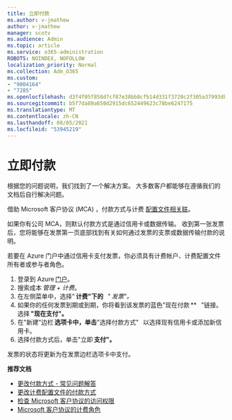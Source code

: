 ```yaml
---
title: 立即付款
ms.author: v-jmathew
author: v-jmathew
manager: scotv
ms.audience: Admin
ms.topic: article
ms.service: o365-administration
ROBOTS: NOINDEX, NOFOLLOW
localization_priority: Normal
ms.collection: Adm_O365
ms.custom:
- "9004164"
- "7285"
ms.openlocfilehash: d3f4f05f858d7cf87e38bb8cfb14d331f3720c2f305a37993db82280e3dc0816
ms.sourcegitcommit: b5f7da89a650d2915dc652449623c78be6247175
ms.translationtype: MT
ms.contentlocale: zh-CN
ms.lasthandoff: 08/05/2021
ms.locfileid: "53945219"
---
```

# <a name="make-an-immediate-payment"></a>立即付款

根据您的问题说明，我们找到了一个解决方案。 大多数客户都能够在遵循我们的文档后自行解决问题。

借助 Microsoft 客户协议 (MCA) ，付款方式与计费 [配置文件相关联](https://docs.microsoft.com/azure/billing/billing-how-to-change-credit-card?WT.mc_id=Portal-Microsoft_Azure_Support#change-payment-method-for-a-billing-profile)。

如果你有公司 MCA，则默认付款方式是通过信用卡或数据传输。 收到第一张发票后，您将能够在发票第一页底部找到有关如何通过发票的支票或数据传输付款的说明。

若要在 Azure 门户中通过信用卡支付发票，你必须具有计费帐户、计费配置文件所有者或参与者角色。

1. 登录到 Azure [门户](https://portal.azure.com/)。
2. 搜索成本 *管理 + 计费*。
3. 在左侧菜单中，选择" **计费"下的**   " *发票"。*
4. 如果你的任何发票到期或到期，你将看到该发票的蓝色"现在付款 **   "链接。 选择 **"现在支付"。**
5. 在"新建"边栏 **选项卡中，单击**"选择付款方式"   以选择现有信用卡或添加新信用卡。
6. 选择付款方式后，单击"立即 **支付"。**

发票的状态将更新为在发票边栏选项卡中支付。

**推荐文档**

- [更改付款方式 - 常见问题解答](https://docs.microsoft.com/azure/billing/billing-how-to-change-credit-card?WT.mc_id=Portal-Microsoft_Azure_Support#frequently-asked-questions)
- [更改计费配置文件的付款方式](https://docs.microsoft.com/azure/cost-management-billing/manage/change-credit-card?WT.mc_id=Portal-Microsoft_Azure_Support#manage-credit-cards-for-a-microsoft-customer-agreement)
- [检查 Microsoft 客户协议的访问权限](https://docs.microsoft.com/azure/cost-management-billing/manage/change-credit-card?WT.mc_id=Portal-Microsoft_Azure_Support%22%20%5Cl%20%22manage-credit-cards-for-a-microsoft-customer-agreement%22%20%5Ct%20%22_blank#check-the-type-of-your-account)
- [Microsoft 客户协议的计费角色](https://docs.microsoft.com/azure/cost-management-billing/manage/understand-mca-roles)

